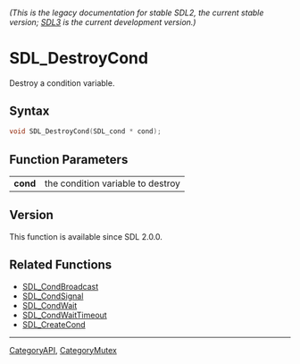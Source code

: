 ###### (This is the legacy documentation for stable SDL2, the current stable version; [SDL3](https://wiki.libsdl.org/SDL3/) is the current development version.)
# SDL_DestroyCond

Destroy a condition variable.

## Syntax

```c
void SDL_DestroyCond(SDL_cond * cond);

```

## Function Parameters

|              |                                   |
| ------------ | --------------------------------- |
| **cond**     | the condition variable to destroy |

## Version

This function is available since SDL 2.0.0.

## Related Functions

* [SDL_CondBroadcast](SDL_CondBroadcast)
* [SDL_CondSignal](SDL_CondSignal)
* [SDL_CondWait](SDL_CondWait)
* [SDL_CondWaitTimeout](SDL_CondWaitTimeout)
* [SDL_CreateCond](SDL_CreateCond)

----
[CategoryAPI](CategoryAPI), [CategoryMutex](CategoryMutex)

